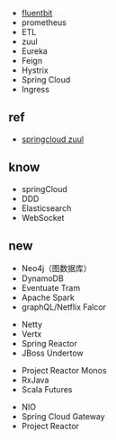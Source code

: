 
+ [fluentbit](https://fluentbit.io/)
+ prometheus
+ ETL
+ zuul
+ Eureka
+ Feign
+ Hystrix
+ Spring Cloud
+ Ingress


## ref
+ [springcloud zuul](http://www.ityouknow.com/springcloud/2017/06/01/gateway-service-zuul.html)


## know
+ springCloud
+ DDD
+ Elasticsearch
+ WebSocket

## new

+ Neo4j（图数据库）
+ DynamoDB
+ Eventuate Tram
+ Apache Spark
+ graphQL/Netflix Falcor
<!-- 异步IO -->
+ Netty
+ Vertx
+ Spring Reactor
+ JBoss Undertow
<!-- 响应式 -->
+ Project Reactor Monos
+ RxJava
+ Scala Futures
<!-- -- -->
+ NIO
+ Spring Cloud Gateway
+ Project Reactor